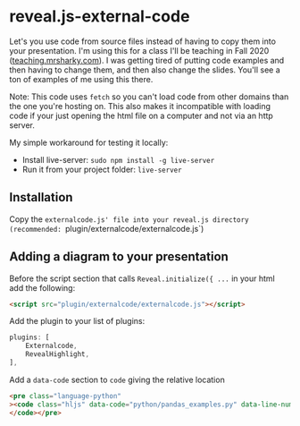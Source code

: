 # reveal.js-external-code

Let's you use code from source files instead of having to copy them into your presentation. I'm using this for a class I'll be teaching in Fall 2020 ([teaching.mrsharky.com](https://teaching.mrsharky.com/)). I was getting tired of putting code examples and then having to change them, and then also change the slides. You'll see a ton of examples of me using this there.

Note: This code uses `fetch` so you can't load code from other domains than the one you're hosting on. This also makes it incompatible with loading code if your just opening the html file on a computer and not via an http server.

My simple workaround for testing it locally:

- Install live-server: `sudo npm install -g live-server`
- Run it from your project folder: `live-server`

## Installation

Copy the `externalcode.js' file into your reveal.js directory (recommended: `plugin/externalcode/externalcode.js`)

## Adding a diagram to your presentation

Before the script section that calls `Reveal.initialize({ ...` in your html add the following:

```html
<script src="plugin/externalcode/externalcode.js"></script>
```

Add the plugin to your list of plugins:
```javascript
plugins: [
    Externalcode,
    RevealHighlight,
],
```
Add a `data-code` section to `code` giving the relative location

```html
<pre class="language-python"
><code class="hljs" data-code="python/pandas_examples.py" data-line-numbers="|1|3-5|6|7-13|14|15-21|">
</code></pre>
```
